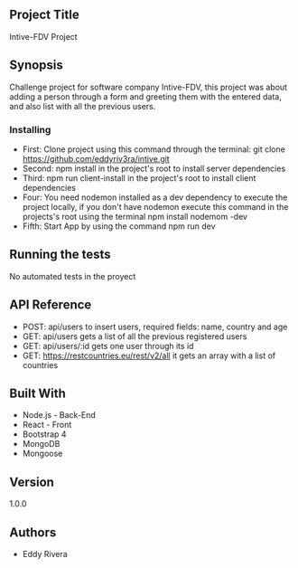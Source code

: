 ## Project Title

Intive-FDV Project

## Synopsis

Challenge project for software company Intive-FDV, this project was about adding a person through a form and greeting them with the entered data, and also list with all the previous users.

### Installing

* First: Clone project using this command through the terminal: git clone https://github.com/eddyriv3ra/intive.git
* Second: npm install in the project's root to install server dependencies
* Third: npm run client-install in the project's root to install client dependencies
* Four: You need nodemon installed as a dev dependency to execute the project locally, if you don't have nodemon execute this command in the projects's root using the terminal npm install nodemom -dev
* Fifth: Start App by using the command npm run dev

## Running the tests

No automated tests in the proyect

## API Reference

* POST: api/users to insert users, required fields: name, country and age
* GET: api/users gets a list of all the previous registered users
* GET: api/users/:id gets one user through its id
* GET: https://restcountries.eu/rest/v2/all it gets an array with a list of countries

## Built With

* Node.js - Back-End
* React - Front
* Bootstrap 4
* MongoDB
* Mongoose

## Version

  1.0.0

## Authors

* Eddy Rivera

